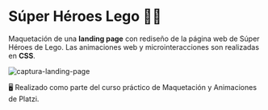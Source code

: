 # Súper Héroes Lego 🦸‍♂️
Maquetación de una **landing page** con rediseño de la página web de Súper Héroes de Lego.
Las animaciones web y microinteracciones son realizadas en **CSS**. 

![captura-landing-page](https://i.ibb.co/M2r9VC6/Captura1.png)

🖥️ Realizado como parte del curso práctico de Maquetación y Animaciones de Platzi. 
